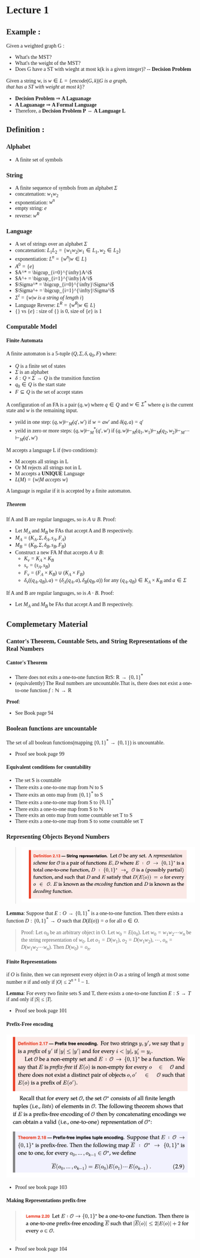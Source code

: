 <font face = "Times New Roman">

# Lecture 1
## Example :

Given a weighted graph G :

* What's the MST?
* What's the weight of the MST?
* Does G have a ST with wieght at most k(k is a given integer)? -- **Decision Problem**

Given a string w, is $w\in L=\{encode(G,k) | G\ is\ a\ graph,that\ has\ a\ ST\ with\ weight\ at\ most\ k\}$? 

*  **Decision Problem** $\Rightarrow$ **A Laguanage**
*  **A Laguanage** $\Rightarrow$ **A Formal Language**
*  Therefore, a **Decision Problem P**  $\Leftrightarrow$ **A Language L**
  
## Definition :
### Alphabet

* A finite set of symbols
### String

* A finite sequence of symbols from an alphabet $\Sigma$
* concatenation: $w_1w_2$
* exponentiation: $w^n$
* empty string: $e$
* reverse: $w^R$

### Language

* A set of strings over an alphabet $\Sigma$
* concatenation: $L_1L_2 = \{w_1w_2 | w_1\in L_1,w_2\in L_2\}$
* exponentiation: $L^n = \{w^n | w\in L\}$
* $A^0 = \{e\}$
* $A^* = \bigcup_{i=0}^{\infty}A^i$
* $A^+ = \bigcup_{i=1}^{\infty}A^i$
* $\Sigma^* = \bigcup_{i=0}^{\infty}\Sigma^i$
* $\Sigma^+ = \bigcup_{i=1}^{\infty}\Sigma^i$
* $\Sigma^i = \{w | w\ is\ a\ string\ of\ length\ i\}$
* Language Reverse: $L^R = \{w^R | w\in L\}$
* $\{\}$ vs $\{e \}$ : size of $\{\}$ is 0, size of $\{e\}$ is 1
  
### Computable Model
#### Finite Automata
A finite automaton is a 5-tuple $(Q,\Sigma,\delta,q_0,F)$ where:

* $Q$ is a finite set of states
* $\Sigma$ is an alphabet
* $\delta:Q\times\Sigma\rightarrow Q$ is the transition function
* $q_0\in Q$ is the start state
* $F\subseteq Q$ is the set of accept states

A configuration of an FA is a pair $(q,w)$ where $q\in Q$ and $w\in\Sigma^*$ where $q$ is the current state and $w$ is the remaining input.

* yeild in one step: $(q,w)\vdash_M(q',w')$ if $w = aw'$ and $\delta(q,a) = q'$
* yeild in zero or more steps: $(q,w)\vdash_M^*(q',w')$ if $(q,w)\vdash_M(q_1,w_1)\vdash_M(q_2,w_2)\vdash_M\cdots\vdash_M(q',w')$

M accepts a language L if (two conditions):

* M accepts all strings in L
* Or M rejects all strings not in L
* M accepts a **UNIQUE** Language
* $L(M) = \{w | M \ accepts\ w\}$

A language is regular if it is accepted by a finite automaton.

##### Theorem
If A and B are regular languages, so is $A\cup B$.
Proof:

* Let $M_A$ and $M_B$ be FAs that accept A and B respectively.
* $M_A = (K_A,\Sigma,\delta_A,s_A,F_A)$
* $M_B = (K_B,\Sigma,\delta_B,s_B,F_B)$
* Construct a new FA $M$ that accepts $A\cup B$:
  * $K_v = K_A\times K_B$
  * $s_v = (s_A,s_B)$
  * $F_v =(F_A\times K_B)\cup(K_A\times F_B)$
  * $\delta_v((q_A,q_B),a) = (\delta_A(q_A,a),\delta_B(q_B,a))$ for any $(q_A,q_B)\in K_A\times K_B$ and $a\in\Sigma$

If A and B are regular languages, so is $A\cdot B$.
Proof:

* Let $M_A$ and $M_B$ be FAs that accept A and B respectively.

## Complemetary Material
### Cantor's Theorem, Countable Sets, and String Representations of the Real Numbers
#### Cantor's Theorem

* There does not exits a one-to-one function RtS: $\mathbb{R}\rightarrow\{0,1\}^*$
* (equivalently) The Real numbers are uncountable.That is, there does not exist a one-to-one function $f:\mathbb{N}\rightarrow\mathbb{R}$

**Proof**:

* See Book page 94

### Boolean functions are uncountable

The set of all boolean functions(mapping $\{0,1\}^*\rightarrow\{0,1\}$) is uncountable.
* Proof see book page 99
  
#### Equivalent conditions for countability
* The set S is countable
* There exits a one-to-one map from  $\mathbb{N}$ to S
* There exits an onto map from $\{0,1\}^*$ to S
* There exits a one-to-one map from S to $\{0,1\}^*$
* There exits a one-to-one map from S to $\mathbb{N}$
* There exits an onto map from some countable set T to S
* There exits a one-to-one map from S to some countable set T

### Representing Objects Beyond Numbers

>![5](5.png)

**Lemma**:
Suppose that $E: O \rightarrow \{0,1\}^*$ is a one-to-one function. Then there exists a function $D:\{0,1\}^*\rightarrow O$ such that $D(E(o)) = o$ for all $o\in O$.
> Proof:
> Let $o_0$ be an arbitrary object in O. Let $w_0 = E(o_0)$. Let $w_0 = w_1w_2\cdots w_n$ be the string representation of $w_0$. Let $o_1 = D(w_1)$, $o_2 = D(w_1w_2)$, $\cdots$, $o_n = D(w_1w_2\cdots w_n)$. Then $D(w_0) = o_n$.

#### Finite Representations 
if $O$ is finite, then we can represent every object in $O$ as a string of length at most some number $n$ if and only if $|O|\leq 2^{n+1}-1$.

**Lemma**:
For every two finite sets S and T, there exists a one-to-one function $E:S\rightarrow T$ if and only if $|S|\leq|T|$.

* Proof see book page 101

#### Prefix-Free encoding

![6](6.png)

* Proof see book page 103

#### Making Representations prefix-free

> ![7](7.png)

* Proof see book page 104
